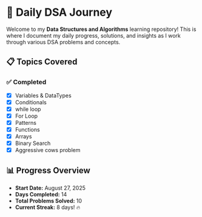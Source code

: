 # 🚀 Daily DSA Journey

Welcome to my **Data Structures and Algorithms** learning repository! This is where I document my daily progress, solutions, and insights as I work through various DSA problems and concepts.

## 📋 Topics Covered

### ✅ Completed

- [x] Variables & DataTypes
- [x] Conditionals
- [x] while loop
- [x] For Loop
- [x] Patterns
- [x] Functions
- [x] Arrays
- [x] Binary Search
- [x] Aggressive cows problem

## 📊 Progress Overview

- **Start Date:** August 27, 2025
- **Days Completed:** 14
- **Total Problems Solved:** 10
- **Current Streak:** 8 days! 🔥
